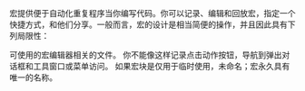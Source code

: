 宏提供便于自动化重复程序当你编写代码。你可以记录、编辑和回放宏，指定一个快捷方式，和他们分享。一般而言，宏的设计是相当简便的操作，并且因此具有下列局限性：

可使用的宏编辑器相关的文件。
你不能像这样记录点击动作按钮，导航到弹出对话框和工具窗口或菜单访问。
如果宏块是仅用于临时使用，未命名；宏永久具有唯一的名称。
